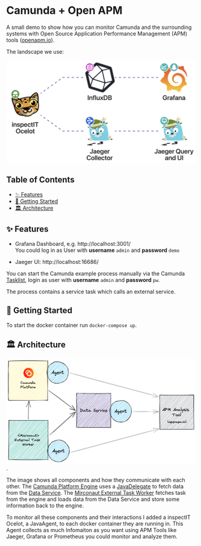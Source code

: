 # Camunda + Open APM  <!-- omit in toc -->

A small demo to show how you can monitor Camunda and the surrounding systems with Open Source Application Performance Management (APM) tools ([openapm.io](https://openapm.io)).

The landscape we use:

[![openapm.io](./assets/openapm-io-landscape.png "openapm.io1")](https://openapm.io/landscape?agent=inspectit-ocelot-agent&collector=zipkin-server&storage=influx-db&visualization=zipkin-server&dashboarding=grafana&alerting=grafana&showCommercial=true&showFormats=false)

## Table of Contents <!-- omit in toc -->

- [✨ Features](#-features)
- [🚀 Getting Started](#-getting-started)
- [🏛 Architecture](#-architecture)

## ✨ Features

- Grafana Dashboard, e.g. http://localhost:3001/  
  You could log in as User with **username** `admin` and **password** `demo`

- Jaeger UI: http://localhost:16686/

You can start the Camunda example process manually via the Camunda [Tasklist](http://localhost:7777/camunda/app/tasklist/), login as user with **username** `admin` and **password** `pw`.

The process contains a service task which calls an external service.

## 🚀 Getting Started

To start the docker container run `docker-compose up`.

## 🏛 Architecture

![Architecture](./assets/camunda-open-apm-demo.png "Components and how they interact with each other").

The image shows all components and how they communicate with each other. The [Camunda Platform Engine](./camunda-plattform-engine/) uses a [JavaDelegate]() to fetch data from the [Data Service](./external-service/). The [Mirconaut External Task Worker](./micronaut-client/) fetches task from the engine and loads data from the Data Service and store some information back to the engine.

To monitor all these components and their interactions I added a inspectIT Ocelot,  a JavaAgent, to each docker container they are running in. This Agent collects as much Infomaiton as you want using APM Tools like Jaeger, Grafana or Prometheus you could monitor and analyze them.
